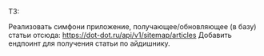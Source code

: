 ТЗ:

Реализовать симфони приложение, получающее/обновляющее (в базу) статьи отсюда: https://dot-dot.ru/api/v1/sitemap/articles
Добавить ендпоинт для получения статьи по айдишнику. 
